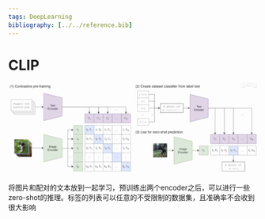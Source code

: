 ```yaml
---
tags: DeepLearning
bibliography: [../../reference.bib]
---
```

# CLIP

![CLIP](../../../attachments/Clip.jpeg)

将图片和配对的文本放到一起学习，预训练出两个encoder之后，可以进行一些zero-shot的推理。标签的列表可以任意的不受限制的数据集，且准确率不会收到很大影响
